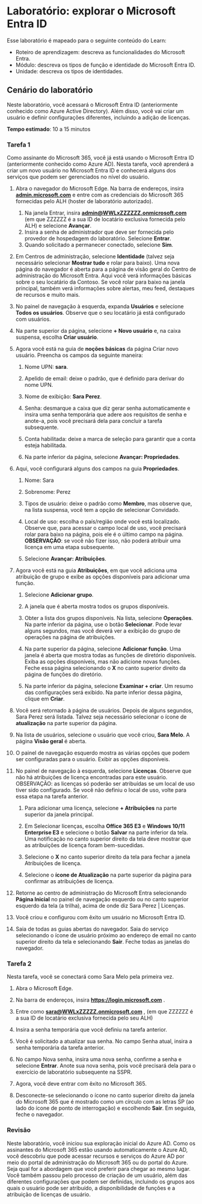 <!---
---
Laboratório: Título: "Explorar configurações de usuário do Microsoft Entra ID" Roteiro de aprendizagem/módulo/unidade: "Roteiro de aprendizagem: descrever os recursos do Microsoft Entra; Módulo 1: descrever os tipos de função e identidade do Microsoft Entra ID; Unidade 3: descrever os tipos de identidade do Microsoft Entra"
---
--->

# Laboratório: explorar o Microsoft Entra ID

Esse laboratório é mapeado para o seguinte conteúdo do Learn:

- Roteiro de aprendizagem: descreva as funcionalidades do Microsoft Entra.
- Módulo: descreva os tipos de função e identidade do Microsoft Entra ID.
- Unidade: descreva os tipos de identidades.

## Cenário do laboratório

Neste laboratório, você acessará o Microsoft Entra ID (anteriormente conhecido como Azure Active Directory).  Além disso, você vai criar um usuário e definir configurações diferentes, incluindo a adição de licenças.  

**Tempo estimado**: 10 a 15 minutos

### Tarefa 1

Como assinante do Microsoft 365, você já está usando o Microsoft Entra ID (anteriormente conhecido como Azure AD).  Nesta tarefa, você aprenderá a criar um novo usuário no Microsoft Entra ID e conhecerá alguns dos serviços que podem ser gerenciados no nível do usuário.

1. Abra o navegador do Microsoft Edge. Na barra de endereços, insira **[admin.microsoft.com](https://admin.microsoft.com)** e entre com as credenciais do Microsoft 365 fornecidas pelo ALH (hoster de laboratório autorizado).
    1. Na janela Entrar, insira **admin@WWLxZZZZZZ.onmicrosoft.com** (em que ZZZZZZ é a sua ID de locatário exclusiva fornecida pelo ALH) e selecione **Avançar**.
    1. Insira a senha de administrador que deve ser fornecida pelo provedor de hospedagem do laboratório. Selecione **Entrar**.
    1. Quando solicitado a permanecer conectado, selecione **Sim**.

1. Em Centros de administração, selecione **Identidade** (talvez seja necessário selecionar **Mostrar tudo** e rolar para baixo).  Uma nova página do navegador é aberta para a página de visão geral do Centro de administração do Microsoft Entra. Aqui você verá informações básicas sobre o seu locatário da Contoso. Se você rolar para baixo na janela principal, também verá informações sobre alertas, meu feed, destaques de recursos e muito mais.

1. No painel de navegação à esquerda, expanda **Usuários** e selecione **Todos os usuários**. Observe que o seu locatário já está configurado com usuários.

1. Na parte superior da página, selecione **+ Novo usuário** e, na caixa suspensa, escolha **Criar usuário**.

1. Agora você está na guia de **noções básicas** da página Criar novo usuário. Preencha os campos da seguinte maneira:
    1. Nome UPN: **sara**.

    1. Apelido de email: deixe o padrão, que é definido para derivar do nome UPN.

    1. Nome de exibição: **Sara Perez**.

    1. Senha: desmarque a caixa que diz gerar senha automaticamente e insira uma senha temporária que adere aos requisitos de senha e anote-a, pois você precisará dela para concluir a tarefa subsequente.

    1. Conta habilitada: deixe a marca de seleção para garantir que a conta esteja habilitada.

    1. Na parte inferior da página, selecione **Avançar: Propriedades**.

1. Aqui, você configurará alguns dos campos na guia **Propriedades**.

    1. Nome: Sara

    1. Sobrenome: Perez

    1. Tipos de usuário: deixe o padrão como **Membro**, mas observe que, na lista suspensa, você tem a opção de selecionar Convidado.

    1. Local de uso: escolha o país/região onde você está localizado.  Observe que, para acessar o campo local de uso, você precisará rolar para baixo na página, pois ele é o último campo na página.  **OBSERVAÇÃO**: se você não fizer isso, não poderá atribuir uma licença em uma etapa subsequente.

    1. Selecione **Avançar: Atribuições**.

1. Agora você está na guia **Atribuições**, em que você adiciona uma atribuição de grupo e exibe as opções disponíveis para adicionar uma função.

    1. Selecione **Adicionar grupo**.

    1. A janela que é aberta mostra todos os grupos disponíveis.  

    1. Obter a lista dos grupos disponíveis.  Na lista, selecione **Operações**.  Na parte inferior da página, use o botão **Selecionar**.  Pode levar alguns segundos, mas você deverá ver a exibição do grupo de operações na página de atribuições.

    1. Na parte superior da página, selecione **Adicionar função**.  Uma janela é aberta que mostra todas as funções de diretório disponíveis.  Exiba as opções disponíveis, mas não adicione novas funções.  Feche essa página selecionando o **X** no canto superior direito da página de funções do diretório.
    1. Na parte inferior da página, selecione **Examinar + criar**. Um resumo das configurações será exibido.  Na parte inferior dessa página, clique em **Criar**.

1. Você será retornado à página de usuários.  Depois de alguns segundos, Sara Perez será listada.  Talvez seja necessário selecionar o ícone de **atualização** na parte superior da página.

1. Na lista de usuários, selecione o usuário que você criou, **Sara Melo**.  A página **Visão geral** é aberta.

1. O painel de navegação esquerdo mostra as várias opções que podem ser configuradas para o usuário. Exibir as opções disponíveis.

1. No painel de navegação à esquerda, selecione **Licenças**.  Observe que não há atribuições de licença encontradas para este usuário.  OBSERVAÇÃO: as licenças só poderão ser atribuídas se um local de uso tiver sido configurado. Se você não definiu o local de uso, volte para essa etapa na tarefa anterior.

    1. Para adicionar uma licença, selecione **+ Atribuições** na parte superior da janela principal.

    1. Em Selecionar licenças, escolha **Office 365 E3** e **Windows 10/11 Enterprise E3** e selecione o botão **Salvar** na parte inferior da tela. Uma notificação no canto superior direito da tela deve mostrar que as atribuições de licença foram bem-sucedidas.

    1. Selecione o **X** no canto superior direito da tela para fechar a janela Atribuições de licença.

    1. Selecione o **ícone de Atualização** na parte superior da página para confirmar as atribuições de licença.

1. Retorne ao centro de administração do Microsoft Entra selecionando **Página Inicial** no painel de navegação esquerdo ou no canto superior esquerdo da tela (a trilha), acima de onde diz Sara Perez | Licenças.

1. Você criou e configurou com êxito um usuário no Microsoft Entra ID.

1. Saia de todas as guias abertas do navegador. Saia do serviço selecionando o ícone de usuário próximo ao endereço de email no canto superior direito da tela e selecionando **Sair**. Feche todas as janelas do navegador.

### Tarefa 2

Nesta tarefa, você se conectará como Sara Melo pela primeira vez.

1. Abra o Microsoft Edge.

2. Na barra de endereços, insira **https://login.microsoft.com** .

3. Entre como **sara@WWLxZZZZZ.onmicrosoft.com** , (em que ZZZZZZ é a sua ID de locatário exclusiva fornecida pelo seu ALH)
4. Insira a senha temporária que você definiu na tarefa anterior.

5. Você é solicitado a atualizar sua senha. No campo Senha atual, insira a senha temporária da tarefa anterior.

6. No campo Nova senha, insira uma nova senha, confirme a senha e selecione **Entrar**.  Anote sua nova senha, pois você precisará dela para o exercício de laboratório subsequente na SSPR.

7. Agora, você deve entrar com êxito no Microsoft 365.

8. Desconecte-se selecionando o ícone no canto superior direito da janela do Microsoft 365 que é mostrado como um círculo com as letras SP (ao lado do ícone de ponto de interrogação) e escolhendo **Sair**. Em seguida, feche o navegador.

### Revisão

Neste laboratório, você iniciou sua exploração inicial do Azure AD. Como os assinantes do Microsoft 365 estão usando automaticamente o Azure AD, você descobriu que pode acessar recursos e serviços do Azure AD por meio do portal de administração do Microsoft 365 ou do portal do Azure.  Seja qual for a abordagem que você preferir para chegar ao mesmo lugar.  Você também passou pelo processo de criação de um usuário, além das diferentes configurações que podem ser definidas, incluindo os grupos aos quais o usuário pode ser atribuído, a disponibilidade de funções e a atribuição de licenças de usuário.
